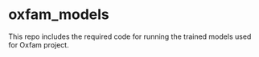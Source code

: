 # oxfam_models
This repo includes the required code for running the trained models used for Oxfam project.
